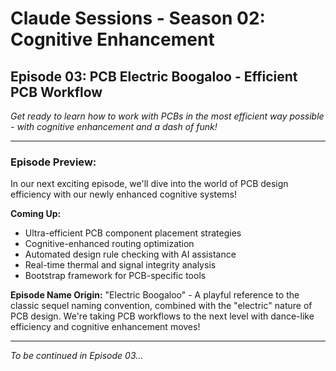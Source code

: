 # Claude Sessions - Season 02: Cognitive Enhancement
## Episode 03: PCB Electric Boogaloo - Efficient PCB Workflow

*Get ready to learn how to work with PCBs in the most efficient way possible - with cognitive enhancement and a dash of funk!*

---

### Episode Preview:
In our next exciting episode, we'll dive into the world of PCB design efficiency with our newly enhanced cognitive systems! 

**Coming Up:**
- Ultra-efficient PCB component placement strategies
- Cognitive-enhanced routing optimization
- Automated design rule checking with AI assistance
- Real-time thermal and signal integrity analysis
- Bootstrap framework for PCB-specific tools

**Episode Name Origin:**
"Electric Boogaloo" - A playful reference to the classic sequel naming convention, combined with the "electric" nature of PCB design. We're taking PCB workflows to the next level with dance-like efficiency and cognitive enhancement moves!

---

*To be continued in Episode 03...*